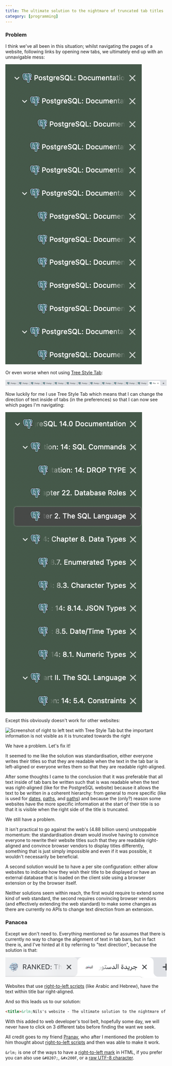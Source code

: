 ```yaml
---
title: The ultimate solution to the nightmare of truncated tab titles
category: [programming]
---
```


### Problem

I think we've all been in this situation; whilst navigating the pages of a
website, following links by opening new tabs, we ultimately end up with an
unnavigable mess:

![Screenshot of tabs with the right of the title truncated][1]

Or even worse when not using [Tree Style Tab][2]:

![Screenshot of tabs with the right of the title truncated in Chrome][3]

Now luckily for me I use Tree Style Tab which means that I can change the
direction of text inside of tabs (in the preferences) so that I can now see
which pages I'm navigating:

![Screenshot of right to left text with Tree Style Tab][4]

Except this obviously doesn't work for other websites:

![Screenshot of right to left text with Tree Style Tab but the important
information is not visible as it is truncated towards the right][5]

We have a problem. Let's fix it!

It seemed to me like the solution was standardisation, either everyone writes
their titles so that they are readable when the text in the tab bar is
left-aligned or everyone writes them so that they are readable right-aligned.

After some thoughts I came to the conclusion that it was preferable that all
text inside of tab bars be written such that is was readable when the text was
right-aligned (like for the PostgreSQL website) because it allows the text to be
written in a coherent hierarchy: from general to more specific (like is used
for [dates][6], [paths][7], and [paths][8]) and because the (only?) reason some
websites have the more specific information at the start of their title is
so that it is visible when the right side of the title is truncated.

We still have a problem.

It isn't practical to go against the web's (4.88 billion users) unstoppable
momentum: the standardisation dream would involve having to convince everyone
to rewrite their website titles such that they are readable right-aligned and
convince browser vendors to display titles differently, something that is just
simply impossible and even if it was possible, it wouldn't necessarily be
beneficial.

A second solution would be to have a per site configuration: either allow
websites to indicate how they wish their title to be displayed or have an
external database that is loaded on the client side using a browser extension
or by the browser itself.

Neither solutions seem within reach, the first would require to extend some
kind of web standard, the second requires convincing browser vendors (and
effectively extending the web standard) to make some changes as there are
currently no APIs to change text direction from an extension.

### Panacea

Except we don't need to. Everything mentioned so far assumes that there is
currently no way to change the alignment of text in tab bars, but in fact there
is, and I've hinted at it by referring to "text direction", because the
solution is that:

![The tab with Arabic text is right aligned and truncated towards the left][10]

Websites that use [right-to-left scripts][9] (like Arabic and Hebrew), have
the text within title bar right-aligned.

And so this leads us to our solution:

```html
<title>&rlm;Nils's website - The ultimate solution to the nightmare of truncated tab titles</title>
```

With this added to web developer's tool belt, hopefully some day, we will never
have to click on 3 different tabs before finding the want we seek.

All credit goes to my friend [Pranav][pranav], who after I mentioned the
problem to him thought about [right-to-left scripts][9] and then was able to
make it work.

`&rlm;` is one of the ways to have a [right-to-left mark][rlm] in HTML, if you
prefer you can also use `&#8207;`, `&#x200F`, or a [raw UTF-8 character][11].

[1]: /assets/files/title-direction/tabs_ltr_same.png
[2]: https://github.com/piroor/treestyletab
[3]: /assets/files/title-direction/tabs_ltr_same_chrome.png
[4]: /assets/files/title-direction/tabs_rtl.png
[5]: /assets/files/title-direction/tabs_rtl_same.png
[6]: https://en.wikipedia.org/wiki/ISO_8601
[7]: https://en.wikipedia.org/wiki/URL
[8]: https://doc.rust-lang.org/reference/items/modules.html#module-source-filenames
[9]: https://en.wikipedia.org/wiki/Right-to-left_script
[10]: /assets/files/title-direction/arabic_news.png
[11]: https://unicode-explorer.com/c/200F

[pranav]: https://pranavg.me/
[rlm]: https://en.wikipedia.org/wiki/Right-to-left_mark
